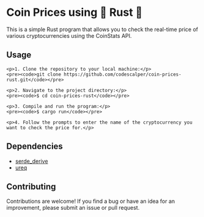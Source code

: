 <body>
    <h1>Coin Prices using 🦀 Rust 🦀</h1>
    <p>This is a simple Rust program that allows you to check the real-time price of various cryptocurrencies using the CoinStats API.</p>
<h2>Usage</h2>

    <p>1. Clone the repository to your local machine:</p>
    <pre><code>git clone https://github.com/codescalper/coin-prices-rust.git</code></pre>

    <p>2. Navigate to the project directory:</p>
    <pre><code>$ cd coin-prices-rust</code></pre>

    <p>3. Compile and run the program:</p>
    <pre><code>$ cargo run</code></pre>

    <p>4. Follow the prompts to enter the name of the cryptocurrency you want to check the price for.</p>

<h2>Dependencies</h2>
<ul>
    <li><a href="https://docs.rs/serde_derive/">serde_derive</a></li>
    <li><a href="https://docs.rs/ureq/">ureq</a></li>
</ul>

<h2>Contributing</h2>
<p>Contributions are welcome! If you find a bug or have an idea for an improvement, please submit an issue or pull request.</p>

</body>
